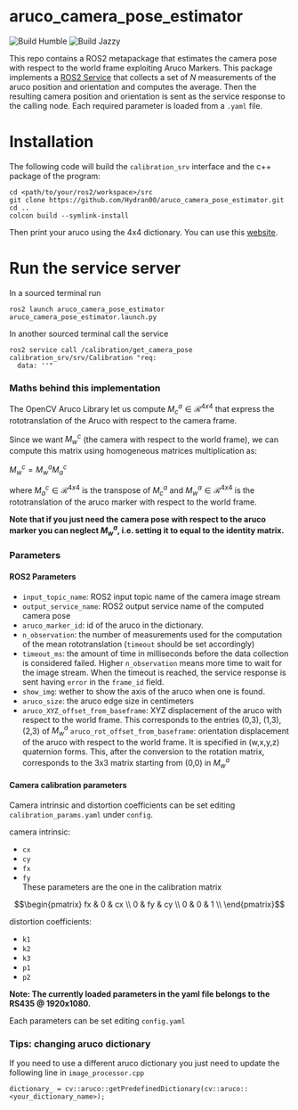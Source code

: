 # aruco_camera_pose_estimator
![Build Humble](https://github.com/Hydran00/aruco_camera_pose_estimator/actions/workflows/humble.yml/badge.svg)  ![Build Jazzy](https://github.com/Hydran00/aruco_camera_pose_estimator/actions/workflows/jazzy.yml/badge.svg)  

This repo contains a ROS2 metapackage that estimates the camera pose with respect to the world frame exploiting Aruco Markers. This package implements a [ROS2 Service](https://docs.ros.org/en/humble/Tutorials/Beginner-CLI-Tools/Understanding-ROS2-Services/Understanding-ROS2-Services.html) that collects a set of $N$ measurements of the aruco position and orientation and computes the average. Then the resulting camera position and orientation is sent as the service response to the calling node. Each required parameter is loaded from a `.yaml` file.

# Installation
The following code will build the `calibration_srv` interface and the c++ package of the program:
```
cd <path/to/your/ros2/workspace>/src
git clone https://github.com/Hydran00/aruco_camera_pose_estimator.git
cd .. 
colcon build --symlink-install
```
Then print your aruco using the 4x4 dictionary. You can use this [website](https://chev.me/arucogen/).

# Run the service server
In a sourced terminal run
```
ros2 launch aruco_camera_pose_estimator aruco_camera_pose_estimator.launch.py
```
In another sourced terminal call the service
```
ros2 service call /calibration/get_camera_pose calibration_srv/srv/Calibration "req:
  data: ''"
```
### Maths behind this implementation
The OpenCV Aruco Library let us compute $M_{c}^{a} \in \mathcal{R}^{4x4}$ that express the rototranslation of the Aruco with respect to the camera frame. 

Since we want $M_{w}^{c}$ (the camera with respect to the world frame), we can compute this matrix using homogeneous matrices multiplication as:

$M_{w}^{c} = M_{w}^{a}  M_{a}^{c}$  

where $M_{a}^{c} \in \mathcal{R}^{4x4}$ is the transpose of $M_{c}^{a}$ and $M_{w}^{a} \in \mathcal{R}^{4x4}$ is the rototranslation of the aruco marker with respect to the world frame.

**Note that if you just need the camera pose with respect to the aruco marker you can neglect $M_{w}^{a}$, i.e. setting it to equal to the identity matrix.**

### Parameters
#### ROS2 Parameters
  - `input_topic_name`: ROS2 input topic name of the camera image stream
  - `output_service_name`: ROS2 output service name of the computed camera pose
  - `aruco_marker_id`: id of the aruco in the dictionary. 
  - `n_observation`: the number of measurements used for the computation of the mean rototranslation (`timeout` should be set accordingly)
  - `timeout_ms`: the amount of time in milliseconds before the data collection is considered failed. Higher `n_observation` means more time to wait for the image stream. When the timeout is reached, the service response is sent having `error` in the `frame_id` field.  
  - `show_img`: wether to show the axis of the aruco when one is found.
  - `aruco_size`: the aruco edge size in centimeters
  - `aruco_XYZ_offset_from_baseframe`: XYZ displacement of the aruco with respect to the world frame. This corresponds to the entries (0,3), (1,3), (2,3) of $M_{w}^{a}$
  `aruco_rot_offset_from_baseframe`: orientation displacement of the aruco with respect to the world frame. It is specified in (w,x,y,z) quaternion forms. This, after the conversion to the rotation matrix, corresponds to the 3x3 matrix starting from (0,0) in $M_{w}^{a}$
#### Camera calibration parameters
Camera intrinsic and distortion coefficients can be set editing `calibration_params.yaml` under `config`.

camera intrinsic:
  - `cx`
  - `cy`
  - `fx`
  - `fy`    
These parameters are the one in the calibration matrix
```math
\begin{pmatrix}
  fx & 0 & cx \\
  0 & fy & cy \\
  0 & 0 & 1 \\
\end{pmatrix}
```
distortion coefficients:
  - `k1`
  - `k2`
  - `k3`
  - `p1`
  - `p2`

**Note: The currently loaded parameters in the yaml file belongs to the RS435 @ 1920x1080.**

Each parameters can be set editing `config.yaml`

### Tips: changing aruco dictionary
If you need to use a different aruco dictionary you just need to update the following line in `image_processor.cpp`

```
dictionary_ = cv::aruco::getPredefinedDictionary(cv::aruco::<your_dictionary_name>);
```
